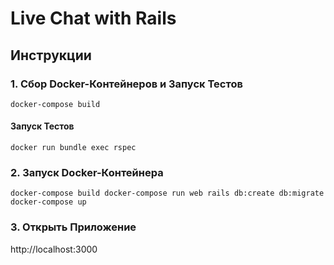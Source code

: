 # Live Chat with Rails
## Инструкции
### 1. Сбор Docker-Контейнеров и Запуск Тестов
`docker-compose build`

#### Запуск Тестов
`docker run bundle exec rspec`

### 2. Запуск Docker-Контейнера
`docker-compose build
docker-compose run web rails db:create db:migrate
docker-compose up`

### 3. Открыть Приложение
 http://localhost:3000
